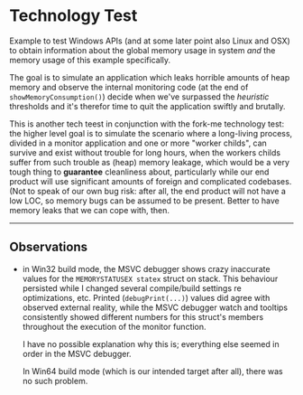 
# Technology Test

Example to test Windows APIs (and at some later point also Linux and OSX) to obtain information about the global memory usage in system *and* the memory usage of this example specifically.

The goal is to simulate an application which leaks horrible amounts of heap memory and observe the internal monitoring code (at the end of `showMemoryConsumption()`) decide when we've surpassed the *heuristic* thresholds and it's therefor time to quit the application swiftly and brutally.

This is another tech teest in conjunction with the fork-me technology test: the higher level goal is to simulate the scenario where a long-living process, divided in a monitor application and one or more "worker childs", can survive and exist without trouble for long hours, when the workers childs suffer from such trouble as (heap) memory leakage, which would be a very tough thing to **guarantee** cleanliness about, particularly while our end product will use significant amounts of foreign and complicated codebases. (Not to speak of our own bug risk: after all, the end product will not have a low LOC, so memory bugs can be assumed to be present. Better to have memory leaks that we can cope with, then.

---

## Observations

- in Win32 build mode, the MSVC debugger shows crazy inaccurate values for the `MEMORYSTATUSEX statex` struct on stack. This behaviour persisted while I changed several compile/build settings re optimizations, etc. 
  Printed (`debugPrint(...)`) values did agree with observed external reality, while the MSVC debugger watch and tooltips consistently showed different numbers for this struct's members throughout the execution of the monitor function.
  
  I have no possible explanation why this is; everything else seemed in order in the MSVC debugger.
 
  In Win64 build mode (which is our intended target after all), there was no such problem.
